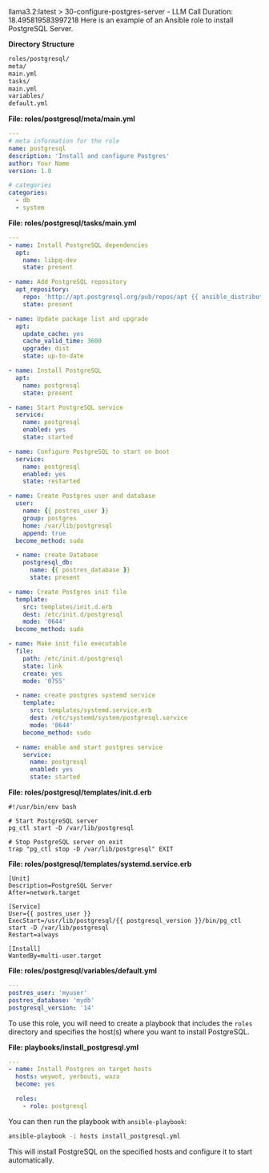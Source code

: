 llama3.2:latest > 30-configure-postgres-server - LLM Call Duration: 18.495819583997218
Here is an example of an Ansible role to install PostgreSQL Server.

**Directory Structure**
```bash
roles/postgresql/
meta/
main.yml
tasks/
main.yml
variables/
default.yml
```

**File: roles/postgresql/meta/main.yml**

```yaml
---
# meta information for the role
name: postgresql
description: 'Install and configure Postgres'
author: Your Name
version: 1.0

# categories
categories:
  - db
  - system
```

**File: roles/postgresql/tasks/main.yml**

```yaml
---
- name: Install PostgreSQL dependencies
  apt:
    name: libpq-dev
    state: present

- name: Add PostgreSQL repository
  apt_repository:
    repo: 'http://apt.postgresql.org/pub/repos/apt {{ ansible_distribution }}{{ ansible_distribution_version }} main'
    state: present

- name: Update package list and upgrade
  apt:
    update_cache: yes
    cache_valid_time: 3600
    upgrade: dist
    state: up-to-date

- name: Install PostgreSQL
  apt:
    name: postgresql
    state: present

- name: Start PostgreSQL service
  service:
    name: postgresql
    enabled: yes
    state: started

- name: Configure PostgreSQL to start on boot
  service:
    name: postgresql
    enabled: yes
    state: restarted

- name: Create Postgres user and database
  user:
    name: {{ postres_user }}
    group: postgres
    home: /var/lib/postgresql
    append: true
  become_method: sudo

  - name: create Database
    postgresql_db:
      name: {{ postres_database }}
      state: present

- name: Create Postgres init file
  template:
    src: templates/init.d.erb
    dest: /etc/init.d/postgresql
    mode: '0644'
  become_method: sudo

- name: Make init file executable
  file:
    path: /etc/init.d/postgresql
    state: link
    create: yes
    mode: '0755'

  - name: create postgres systemd service
    template:
      src: templates/systemd.service.erb
      dest: /etc/systemd/system/postgresql.service
      mode: '0644'
    become_method: sudo

  - name: enable and start postgres service
    service:
      name: postgresql
      enabled: yes
      state: started
```

**File: roles/postgresql/templates/init.d.erb**

```erb
#!/usr/bin/env bash

# Start PostgreSQL server
pg_ctl start -D /var/lib/postgresql

# Stop PostgreSQL server on exit
trap "pg_ctl stop -D /var/lib/postgresql" EXIT
```

**File: roles/postgresql/templates/systemd.service.erb**

```erb
[Unit]
Description=PostgreSQL Server
After=network.target

[Service]
User={{ postres_user }}
ExecStart=/usr/lib/postgresql/{{ postgresql_version }}/bin/pg_ctl start -D /var/lib/postgresql
Restart=always

[Install]
WantedBy=multi-user.target
```

**File: roles/postgresql/variables/default.yml**

```yaml
---
postres_user: 'myuser'
postres_database: 'mydb'
postgresql_version: '14'
```

To use this role, you will need to create a playbook that includes the `roles` directory and specifies the host(s) where you want to install PostgreSQL.

**File: playbooks/install_postgresql.yml**

```yaml
---
- name: Install Postgres on target hosts
  hosts: weywot, yerbouti, waza
  become: yes

  roles:
    - role: postgresql
```

You can then run the playbook with `ansible-playbook`:

```bash
ansible-playbook -i hosts install_postgresql.yml
```

This will install PostgreSQL on the specified hosts and configure it to start automatically.